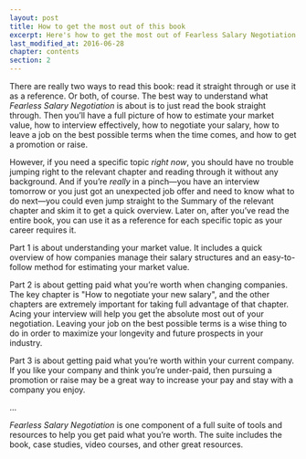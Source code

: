 ```yaml
---
layout: post
title: How to get the most out of this book
excerpt: Here's how to get the most out of Fearless Salary Negotiation.
last_modified_at: 2016-06-28
chapter: contents
section: 2
---
```


There are really two ways to read this book: read it straight through or use it as a reference. Or both, of course. The best way to understand what *Fearless Salary Negotiation* is about is to just read the book straight through. Then you’ll have a full picture of how to estimate your market value, how to interview effectively, how to negotiate your salary, how to leave a job on the best possible terms when the time comes, and how to get a promotion or raise.

However, if you need a specific topic *right now*, you should have no trouble jumping right to the relevant chapter and reading through it without any background. And if you’re *really* in a pinch—you have an interview tomorrow or you just got an unexpected job offer and need to know what to do next—you could even jump straight to the Summary of the relevant chapter and skim it to get a quick overview. Later on, after you’ve read the entire book, you can use it as a reference for each specific topic as your career requires it.

Part 1 is about understanding your market value. It includes a quick overview of how companies manage their salary structures and an easy-to-follow method for estimating your market value.

Part 2 is about getting paid what you’re worth when changing companies. The key chapter is "How to negotiate your new salary", and the other chapters are extremely important for taking full advantage of that chapter. Acing your interview will help you get the absolute most out of your negotiation. Leaving your job on the best possible terms is a wise thing to do in order to maximize your longevity and future prospects in your industry.

Part 3 is about getting paid what you’re worth within your current company. If you like your company and think you’re under-paid, then pursuing a promotion or raise may be a great way to increase your pay and stay with a company you enjoy.

<p class="u-center">…</p>

*Fearless Salary Negotiation* is one component of a full suite of tools and resources to help you get paid what you’re worth. The suite includes the book, case studies, video courses, and other great resources.